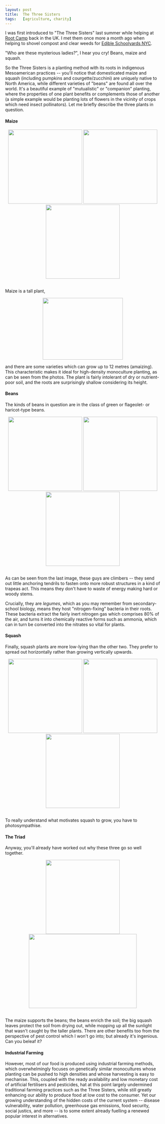 ```yaml
---
layout:	post
title:	The Three Sisters
tags:	[agriculture, charity]
---
```


I was first introduced to "The Three Sisters" last summer while helping at [Root Camp](http://www.rootcamp.co.uk/) back in the UK. I met them once more a month ago when helping to shovel compost and clear weeds for [Edible Schoolyards NYC](http://www.edibleschoolyardnyc.org/).

"Who are these mysterious ladies?", I hear you cry! Beans, maize and squash.

So the Three Sisters is a planting method with its roots in indigenous Mesoamerican practices -- you'll notice that domesticated maize and squash (including pumpkins and courgette/zucchini) are uniquely native to North America, while different varieties of "beans" are found all over the world. It's a beautiful example of "mutualistic" or "companion" planting, where the properties of one plant benefits or complements those of another (a simple example would be planting lots of flowers in the vicinity of crops which need insect pollinators). Let me briefly describe the three plants in question.

#### Maize

<div align="center">
	<img src="{{ site.baseurl }}/images/2015-12-06-Maize1.jpg"  width="240" height="240">
	<img src="{{ site.baseurl }}/images/2015-12-06-Maize2.jpg"  width="240" height="240">
	<img src="{{ site.baseurl }}/images/2015-12-06-Maize3.jpg"  width="240" height="240">
</div><br>

Maize is a tall plant,

<div align="center">
	<img src="{{ site.baseurl }}/images/2015-12-06-Maize4.jpg"  width="260" height="200">
</div>

and there are some varieties which can grow up to 12 metres (amaizing). This characteristic makes it ideal for high-density monoculture planting, as can be seen from the photos. The plant is fairly intolerant of dry or nutrient-poor soil, and the roots are surprisingly shallow considering its height.

#### Beans

The kinds of beans in question are in the class of green or flageolet- or haricot-type beans.

<div align="center">
	<img src="{{ site.baseurl }}/images/2015-12-06-Beans1.jpg"  width="240" height="240">
	<img src="{{ site.baseurl }}/images/2015-12-06-Beans2.jpg"  width="240" height="240">
	<img src="{{ site.baseurl }}/images/2015-12-06-Beans3.jpg"  width="240" height="240">
</div><br>

As can be seen from the last image, these guys are climbers -- they send out little anchoring tendrils to fasten onto more robust structures in a kind of trapeas act. This means they don't have to waste of energy making hard or woody stems.

Crucially, they are *legumes*, which as you may remember from secondary-school biology, means they host "nitrogen-fixing" bacteria in their roots. These bacteria extract the fairly inert nitrogen gas which comprises 80% of the air, and turns it into chemically reactive forms such as ammonia, which can in turn be converted into the nitrates so vital for plants.

#### Squash

Finally, squash plants are more low-lying than the other two. They prefer to spread out horizontally rather than growing vertically upwards.

<div align="center">
	<img src="{{ site.baseurl }}/images/2015-12-06-Squash1.jpg"  width="240" height="240">
	<img src="{{ site.baseurl }}/images/2015-12-06-Squash2.jpg"  width="240" height="240">
	<img src="{{ site.baseurl }}/images/2015-12-06-Squash3.jpg"  width="240" height="240">
</div><br>

To really understand what motivates squash to grow, you have to photosympathise.

#### The Triad

Anyway, you'll already have worked out why these three go so well together.

<div align="center">
	<img src="{{ site.baseurl }}/images/2015-12-06-TTS1.jpg"  width="240" height="240">
	<img src="{{ site.baseurl }}/images/2015-12-06-TTS2.jpg"  width="350" height="240">
</div><br>

The maize supports the beans; the beans enrich the soil; the big squash leaves protect the soil from drying out, while mopping up all the sunlight that wasn't caught by the taller plants. There are other benefits too from the perspective of pest control which I won't go into; but already it's ingenious. Can you beleaf it?

#### Industrial Farming

However, most of our food is produced using industrial farming methods, which overwhelmingly focuses on genetically similar monocultures whose planting can be pushed to high densities and whose harvesting is easy to mechanise. This, coupled with the ready availability and low monetary cost of artificial fertilisers and pesticides, hat at this point largely undermined traditional farming practices such as the Three Sisters, while still greatly enhancing our ability to produce food at low cost to the consumer. Yet our growing understanding of the hidden costs of the current system -- disease vulnerability, water pollution, greenhouse gas emissions, food security, social justics, and more -- is to some extent already fuelling a renewed popular interest in alternatives.


